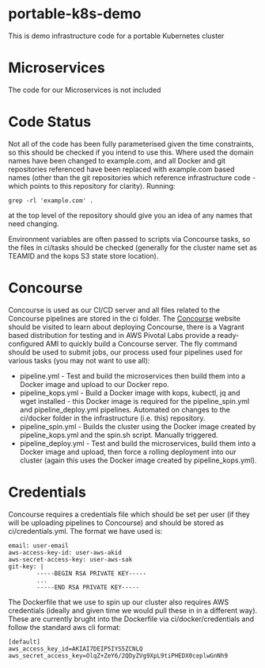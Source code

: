# portable-k8s-demo

This is demo infrastructure code for a portable Kubernetes cluster

# Microservices

The code for our Microservices is not included

# Code Status

Not all of the code has been fully parameterised given the time constraints, so this should be checked if you intend to use this.  Where used the domain names have been changed to example.com, and all Docker and git repositories referenced have been replaced with example.com based names (other than the git repositories which reference infrastructure code - which points to this repository for clarity).  Running:

	grep -rl 'example.com' .
	
at the top level of the repository should give you an idea of any names that need changing.

Environment variables are often passed to scripts via Concourse tasks, so the files in ci/tasks should be checked (generally for the cluster name set as TEAMID and the kops S3 state store location).

# Concourse

Concourse is used as our CI/CD server and all files related to the Concourse pipelines are stored in the ci folder.  The [Concourse](https://concourse.ci) website should be visited to learn about deploying Concourse, there is a Vagrant based distribution for testing and in AWS Pivotal Labs provide a ready-configured AMI to quickly build a Concourse server.  The fly command should be used to submit jobs, our process used four pipelines used for various tasks (you may not want to use all):

*  pipeline.yml - Test and build the microservices then build them into a Docker image and upload to our Docker repo.
*  pipeline_kops.yml - Build a Docker image with kops, kubectl, jq and wget installed - this Docker image is required for the pipeline_spin.yml and pipeline_deploy.yml pipelines.  Automated on changes to the ci/docker folder in the infrastructure (i.e. this) repository.
*  pipeline_spin.yml - Builds the cluster using the Docker image created by pipeline_kops.yml and the spin.sh script.  Manually triggered.
*  pipeline_deploy.yml - Test and build the microservices, build them into a Docker image and upload, then force a rolling deployment into our cluster (again this uses the Docker image created by pipeline_kops.yml).


# Credentials

Concourse requires a credentials file which should be set per user (if they will be uploading pipelines to Concourse) and should be stored as ci/credentials.yml.  The format we have used is:

	email: user-email
	aws-access-key-id: user-aws-akid
	aws-secret-access-key: user-aws-sak
	git-key: |
			-----BEGIN RSA PRIVATE KEY-----
			...
			-----END RSA PRIVATE KEY-----

The Dockerfile that we use to spin up our cluster also requires AWS credentials (ideally and given time we would pull these in in a different way).  These are currently brught into the Dockerfile via ci/docker/credentials and follow the standard aws cli format:

	[default]
	aws_access_key_id=AKIAI7DEIP5IYS5ZCNLQ
	aws_secret_access_key=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
